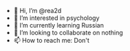 - 👋 Hi, I’m @rea2d
- 👀 I’m interested in psychology 
- 🌱 I’m currently learning Russian
- 💞️ I’m looking to collaborate on nothing
- 📫 How to reach me: Don't

<!---
rea2d/rea2d is a ✨ special ✨ repository because its `README.md` (this file) appears on your GitHub profile.
You can click the Preview link to take a look at your changes.
--->
